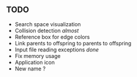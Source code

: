 TODO
----
- Search space visualization 
- Collision detection *almost*
- Reference box for edge colors
- Link parents to offspring to parents to offspring
- Input file reading exceptions *done*
- Fix memory usage
- Application icon
- New name ?
